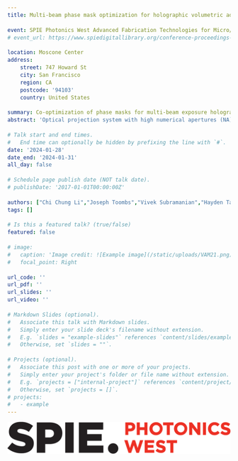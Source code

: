 ```yaml
---
title: Multi-beam phase mask optimization for holographic volumetric additive manufacturing

event: SPIE Photonics West Advanced Fabrication Technologies for Micro/Nano Optics and Photonics XVII 2024
# event_url: https://www.spiedigitallibrary.org/conference-proceedings-of-spie/12012.toc

location: Moscone Center
address:
    street: 747 Howard St
    city: San Francisco
    region: CA
    postcode: '94103'
    country: United States

summary: Co-optimization of phase masks for multi-beam exposure holographic volumetric additive manufacturing
abstract: 'Optical projection system with high numerical apertures (NA) enables high-resolution imaging but also suffers from shorter depth of focus and more pronounced aberrations relative to low NA systems. In microscale volumetric additive manufacturing (VAM), these problems significantly reduce overall optical contrast and geometric fidelity. In this context, holography is a promising 3D imaging method to solve these challenges thanks to its focal point steering and aberration correction capabilities. However, the design of holographic projections for optimal 3D patterning remains a non-trivial ill-posed problem and this design problem is particularly challenging in systems where the material exposure responses from multiple holographic beams are coupled. In this work, we introduce a novel method to co-optimize the phase masks for multiple coupled holographic beams for motionless 3D lithography. We showcase the flexibility of this method through examples of single-shot VAM systems with different modes of response coupling such as photoinhibition and two-photon absorption. Lastly, we discuss how this method can naturally extend to design phase masks for holo-tomographic 3D patterning.'

# Talk start and end times.
#   End time can optionally be hidden by prefixing the line with `#`.
date: '2024-01-28'
date_end: '2024-01-31'
all_day: false

# Schedule page publish date (NOT talk date).
# publishDate: '2017-01-01T00:00:00Z'

authors: ["Chi Chung Li","Joseph Toombs","Vivek Subramanian","Hayden Taylor"]
tags: []

# Is this a featured talk? (true/false)
featured: false

# image:
#   caption: 'Image credit: ![Example image](/static/uploads/VAM21.png)'
#   focal_point: Right

url_code: ''
url_pdf: ''
url_slides: ''
url_video: ''

# Markdown Slides (optional).
#   Associate this talk with Markdown slides.
#   Simply enter your slide deck's filename without extension.
#   E.g. `slides = "example-slides"` references `content/slides/example-slides.md`.
#   Otherwise, set `slides = ""`.

# Projects (optional).
#   Associate this post with one or more of your projects.
#   Simply enter your project's folder or file name without extension.
#   E.g. `projects = ["internal-project"]` references `content/project/deep-learning/index.md`.
#   Otherwise, set `projects = []`.
# projects:
#   - example
---
```

![Conference Image](images/SPIEPW2024.png)
